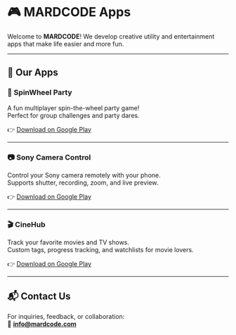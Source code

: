 # 🎮 MARDCODE Apps

Welcome to **MARDCODE**! We develop creative utility and entertainment apps that make life easier and more fun.

---

## 📱 Our Apps

### 🎉 SpinWheel Party  
A fun multiplayer spin-the-wheel party game!  
Perfect for group challenges and party dares.

👉 [Download on Google Play](https://play.google.com/store/apps/details?id=com.mardcode.spinwheel)

---

### 📷 Sony Camera Control  
Control your Sony camera remotely with your phone.  
Supports shutter, recording, zoom, and live preview.

👉 [Download on Google Play](https://play.google.com/store/apps/details?id=com.mardcode.sonycameracontrol)

---

### 🎬 CineHub  
Track your favorite movies and TV shows.  
Custom tags, progress tracking, and watchlists for movie lovers.

👉 [Download on Google Play](https://play.google.com/store/apps/details?id=com.mardcode.cinehub)

---

## 📬 Contact Us

For inquiries, feedback, or collaboration:  
📧 **info@mardcode.com**
